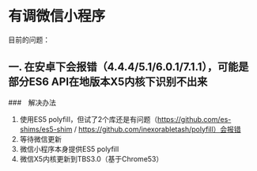 # 有调微信小程序

目前的问题：

## 一. 在安卓下会报错（4.4.4/5.1/6.0.1/7.1.1），可能是部分ES6 API在地版本X5内核下识别不出来
 ###　解决办法
 1. 使用ES5 polyfill，但试了2个库还是有问题（https://github.com/es-shims/es5-shim / https://github.com/inexorabletash/polyfill）会报错
 2. 等待微信更新
   1. 微信小程序本身提供ES5 polyfill
   2. 微信X5内核更新到TBS3.0（基于Chrome53）
